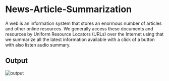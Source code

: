 # News-Article-Summarization
A web is an information system that stores an enormous number of articles and other online resources.  We generally access these documents and resources by Uniform Resource Locators (URLs) over the Internet using that we summarize all the latest information available with a click of a button with also listen audio summary.
## Output

![output](https://user-images.githubusercontent.com/55582956/201858961-258d7df7-1138-4388-b389-c3c07ff5e398.jpg)
